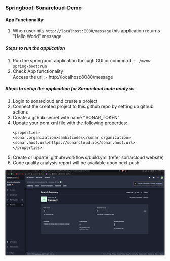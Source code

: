 ### Springboot-Sonarcloud-Demo
#### App Functionality
1. When user hits `http://localhost:8080/message` this application returns "Hello World" message.

##### Steps to run the application

1. Run the springboot application through GUI or commnad :- `./mvnw spring-boot:run`
2. Check App functionality <br>
   Access the url :- http://localhost:8080/message

##### Steps to setup the application for Sonarcloud code analysis 

1. Login to sonarcloud and create a project 
2. Connect the created project to this github repo by setting up github actions
3. Create a github secret with name "SONAR_TOKEN"
4. Update your pom.xml file with the following properties:
    ```
   <properties>
    <sonar.organization>sambitcodes</sonar.organization>
    <sonar.host.url>https://sonarcloud.io</sonar.host.url>
   </properties>
    ```
5. Create or update .github/workflows/build.yml (refer sonarcloud website)
6. Code quality analysis report will be available upon next push 

![Sonarcloud_Dashboard](/sonarcloud.png) 


